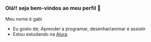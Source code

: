 ### Olá!! seja bem-vindos ao meu perfil 👋

 Meu nome é gabi
 
- Eu gosto de; Aprender a programar, desenhar/animar e assistir
- Estou estudando na [Alura](https://cursos.alura.com.br/)
